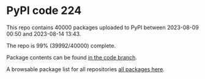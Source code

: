 # PyPI code 224

This repo contains 40000 packages uploaded to PyPI between 
2023-08-09 00:50 and 2023-08-14 13:43.

The repo is 99% (39992/40000) complete.

Package contents can be found [in the code branch](https://github.com/pypi-data/pypi-mirror-224/tree/code/packages).

A browsable package list for all repositories [all packages here](https://pypi-data.github.io/website/repositories/pypi-mirror-224).


